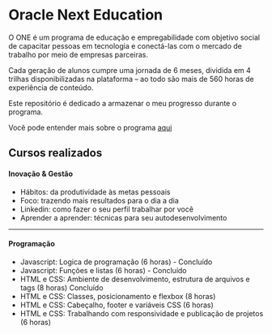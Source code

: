 # Oracle Next Education

O ONE é um programa de educação e empregabilidade com objetivo social de
capacitar pessoas em tecnologia e conectá-las com o mercado de trabalho por meio
de empresas parceiras.

Cada geração de alunos cumpre uma jornada de 6 meses, dividida em 4 trilhas
disponibilizadas na plataforma – ao todo são mais de 560 horas de experiência de
conteúdo.

Este repositório é dedicado a armazenar o meu progresso durante o programa.

Você pode entender mais sobre o programa
[aqui](https://www.oracle.com/br/education/oracle-next-education/)

## Cursos realizados

#### Inovação & Gestão

-   Hábitos: da produtividade às metas pessoais
-   Foco: trazendo mais resultados para o dia a dia
-   Linkedin: como fazer o seu perfil trabalhar por você
-   Aprender a aprender: técnicas para seu autodesenvolvimento

---

#### Programação

-   Javascript: Logica de programação (6 horas) - Concluído
-   Javascript: Funções e listas (6 horas) - Concluído
-   HTML e CSS: Ambiente de desenvolvimento, estrutura de arquivos e tags (8
    horas) Concluído
-   HTML e CSS: Classes, posicionamento e flexbox (8 horas)
-   HTML e CSS: Cabeçalho, footer e variáveis CSS (6 horas)
-   HTML e CSS: Trabalhando com responsividade e publicação de projetos (6
    horas)
